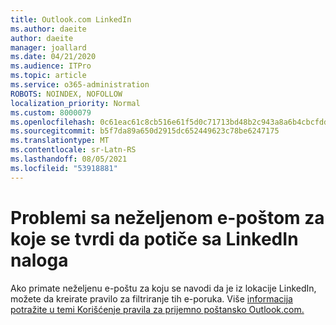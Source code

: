```yaml
---
title: Outlook.com LinkedIn
ms.author: daeite
author: daeite
manager: joallard
ms.date: 04/21/2020
ms.audience: ITPro
ms.topic: article
ms.service: o365-administration
ROBOTS: NOINDEX, NOFOLLOW
localization_priority: Normal
ms.custom: 8000079
ms.openlocfilehash: 0c61eac61c8cb516e61f5d0c71713bd48b2c943a8a6b4cbcfddafb81016b4780
ms.sourcegitcommit: b5f7da89a650d2915dc652449623c78be6247175
ms.translationtype: MT
ms.contentlocale: sr-Latn-RS
ms.lasthandoff: 08/05/2021
ms.locfileid: "53918881"
---
```

# <a name="issues-with-junk-email-claiming-to-be-from-linkedin"></a>Problemi sa neželjenom e-poštom za koje se tvrdi da potiče sa LinkedIn naloga

Ako primate neželjenu e-poštu za koju se navodi da je iz lokacije LinkedIn, možete da kreirate pravilo za filtriranje tih e-poruka.
Više [informacija potražite u temi Korišćenje pravila za prijemno poštansko Outlook.com.](https://aka.ms/OutlookComInboxRules)


